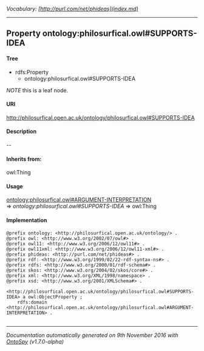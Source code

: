 _Vocabulary: [http://purl.com/net/phideas](index.md)_ 

---	
	




    


## Property ontology:philosurfical.owl#SUPPORTS-IDEA


#### Tree

* rdfs:Property
    * ontology:philosurfical.owl#SUPPORTS-IDEA





*NOTE* this is a leaf node.


#### URI
http://philosurfical.open.ac.uk/ontology/philosurfical.owl#SUPPORTS-IDEA

#### Description
--


#### Inherits from:
owl:Thing



#### Usage


[ontology:philosurfical.owl#ARGUMENT-INTERPRETATION](class-ontologyphilosurficalowlargument-interpretation.md) 
=&gt;&nbsp;_ontology:philosurfical.owl#SUPPORTS-IDEA_&nbsp;=&gt;&nbsp;owl:Thing

#### Implementation
```
@prefix ontology: <http://philosurfical.open.ac.uk/ontology/> .
@prefix owl: <http://www.w3.org/2002/07/owl#> .
@prefix owl11: <http://www.w3.org/2006/12/owl11#> .
@prefix owl11xml: <http://www.w3.org/2006/12/owl11-xml#> .
@prefix phideas: <http://purl.com/net/phideas#> .
@prefix rdf: <http://www.w3.org/1999/02/22-rdf-syntax-ns#> .
@prefix rdfs: <http://www.w3.org/2000/01/rdf-schema#> .
@prefix skos: <http://www.w3.org/2004/02/skos/core#> .
@prefix xml: <http://www.w3.org/XML/1998/namespace> .
@prefix xsd: <http://www.w3.org/2001/XMLSchema#> .

<http://philosurfical.open.ac.uk/ontology/philosurfical.owl#SUPPORTS-IDEA> a owl:ObjectProperty ;
    rdfs:domain <http://philosurfical.open.ac.uk/ontology/philosurfical.owl#ARGUMENT-INTERPRETATION> .


```










---

_Documentation automatically generated on 9th November 2016 with [OntoSpy](http://ontospy.readthedocs.org/ "Open") (v1.7.0-alpha)_